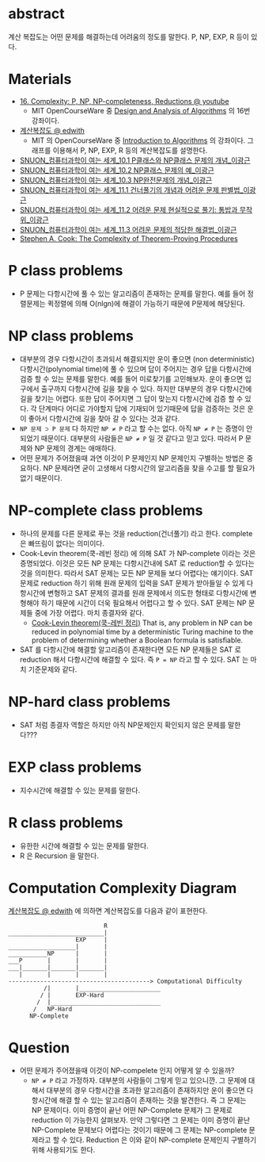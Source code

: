 # abstract

계산 복잡도는 어떤 문제를 해결하는데 어려움의 정도를 말한다. P, NP, EXP, R 등이 있다.

# Materials

* [16. Complexity: P, NP, NP-completeness, Reductions @ youtube](https://www.youtube.com/watch?v=eHZifpgyH_4)
  * MIT OpenCourseWare 중 [Design and Analysis of Algorithms](https://ocw.mit.edu/courses/electrical-engineering-and-computer-science/6-046j-design-and-analysis-of-algorithms-spring-2015/lecture-videos/) 의 16번 강좌이다.
* [계산복잡도 @ edwith](https://www.edwith.org/introalgorithm/lecture/26441/)
  * MIT 의 OpenCourseWare 중 [Introduction to Algorithms](https://ocw.mit.edu/courses/electrical-engineering-and-computer-science/6-006-introduction-to-algorithms-fall-2011/lecture-videos/) 의 강좌이다. 그래프를 이용해서 P, NP, EXP, R 등의 계산복잡도를 설명한다.
* [SNUON_컴퓨터과학이 여는 세계_10.1 P클래스와 NP클래스 문제의 개념_이광근](https://www.youtube.com/watch?v=SW0fRQQYkdA&index=34&list=PL0Nf1KJu6Ui7yoc9RQ2TiiYL9Z0MKoggH)
* [SNUON_컴퓨터과학이 여는 세계_10.2 NP클래스 문제의 예_이광근](https://www.youtube.com/watch?v=6rmJb_6Vx18&index=34&list=PL0Nf1KJu6Ui7yoc9RQ2TiiYL9Z0MKoggH#t=5.577024)
* [SNUON_컴퓨터과학이 여는 세계_10.3 NP완전문제의 개념_이광근](https://www.youtube.com/watch?v=J4d2T7XnOT4&index=36&list=PL0Nf1KJu6Ui7yoc9RQ2TiiYL9Z0MKoggH)
* [SNUON_컴퓨터과학이 여는 세계_11.1 건너풀기의 개념과 어려운 문제 판별법_이광근](https://www.youtube.com/watch?v=OBcg0gg1rW8&index=37&list=PL0Nf1KJu6Ui7yoc9RQ2TiiYL9Z0MKoggH)
* [SNUON_컴퓨터과학이 여는 세계_11.2 어려운 문제 현실적으로 풀기: 통밥과 무작위_이광근](https://www.youtube.com/watch?v=Fi8C0Y_FWEQ&index=38&list=PL0Nf1KJu6Ui7yoc9RQ2TiiYL9Z0MKoggH)
* [SNUON_컴퓨터과학이 여는 세계_11.3 어려운 문제의 적당한 해결법_이광근](https://www.youtube.com/watch?v=ZllOMcRSXFA&list=PL0Nf1KJu6Ui7yoc9RQ2TiiYL9Z0MKoggH&index=39)
* [Stephen A. Cook: The Complexity of Theorem-Proving Procedures](http://4mhz.de/cook.html)

# P class problems

- P 문제는 다항시간에 풀 수 있는 알고리즘이 존재하는 문제를 말한다. 예를 들어 정렬문제는 퀵정렬에 의해 O(nlgn)에 해결이 가능하기 때문에 P문제에 해당된다.

# NP class problems

- 대부분의 경우 다항시간이 초과되서 해결되지만 운이 좋으면 (non
  deterministic) 다항시간(polynomial time)에 풀 수 있으며 답이
  주어지는 경우 답을 다항시간에 검증 할 수 있는 문제를 말한다.  예를
  들어 미로찾기를 고민해보자. 운이 좋으면 입구에서 출구까지 다항시간에
  길을 찾을 수 있다. 하지만 대부분의 경우 다항시간에 길을 찾기는
  어렵다. 또한 답이 주어지면 그 답이 맞는지 다항시간에 검증 할 수
  있다. 각 단계마다 어디로 가야할지 답에 기재되어 있기때문에 답을
  검증하는 것은 운이 좋아서 다항시간에 길을 찾아 갈 수 있다는 것과
  같다.
- `NP 문제 ⊃ P 문제` 다 하지만 `NP ≠ P` 라고 할 수는 없다. 아직 `NP ≠ P` 는
  증명이 안되었기 때문이다. 대부분의 사람들은 `NP ≠ P` 일 것 같다고 믿고
  있다. 따라서 P 문제와 NP 문제의 경계는 애매하다.
- 어떤 문제가 주어졌을때 과연 이것이 P 문제인지 NP 문제인지 구별하는
  방법은 중요하다. NP 문제라면 굳이 고생해서 다항시간의 알고리즘을 찾을
  수고를 할 필요가 없기 때문이다.

# NP-complete class problems

- 하나의 문제를 다른 문제로 푸는 것을 reduction(건너풀기) 라고
  한다. complete 은 빠뜨림이 없다는 의미이다.
- Cook-Levin theorem(쿡-레빈 정리) 에 의해 SAT 가 NP-complete 이라는 것은
  증명되었다. 이것은 모든 NP 문제는 다항시간내에 SAT 로 reduction할 수
  있다는 것을 의미한다. 따라서 SAT 문제는 모든 NP 문제들 보다 어렵다는
  얘기이다. SAT 문제로 reduction 하기 위해 원래 문제의 입력을 SAT 문제가
  받아들일 수 있게 다항시간에 변형하고 SAT 문제의 결과를 원래 문제에서
  의도한 형태로 다항시간에 변형해야 하기 때문에 시간이 더욱 필요해서
  어렵다고 할 수 있다. SAT 문제는 NP 문제들 중에 가장 어렵다. 마치
  종결자와 같다.
  - [Cook-Levin theorem(쿡-레빈 정리)](https://en.wikipedia.org/wiki/Cook%E2%80%93Levin_theorem) That is, any problem in NP can be reduced in polynomial time by a deterministic Turing machine to the problem of determining whether a Boolean formula is satisfiable.
- SAT 를 다항시간에 해결할 알고리즘이 존재한다면 모든 NP 문제들은
  SAT 로 reduction 해서 다항시간에 해결할 수 있다. 즉 `P = NP` 라고 할 수 있다. 
  SAT 는 마치 기준문제와 같다.
  
# NP-hard class problems

- SAT 처럼 종결자 역할은 하지만 아직 NP문제인지 확인되지 않은 문제를 말한다???

# EXP class problems

- 지수시간에 해결할 수 있는 문제를 말한다.

# R class problems

- 유한한 시간에 해결할 수 있는 문제를 말한다. 
- R 은 Recursion 을 말한다.

# Computation Complexity Diagram

[계산복잡도 @ edwith](https://www.edwith.org/introalgorithm/lecture/26441/) 에 의하면 계산복잡도를 다음과 같이 표현한다.

```
                           R
___________________________|
                   EXP     |
___________________|       |
___________NP      |       |  
___P       |       |       |
___|_______|_______|_______|  
   |       |       |       |
----------------------------------------> Computational Difficulty
          /|       |_______________________
         / |       EXP-Hard
        /  |_______________________________
       /   NP-Hard
      NP-Complete
```

# Question

- 어떤 문제가 주어졌을때 이것이 NP-compelete 인지 어떻게 알 수 있을까?
  - `NP ≠ P` 라고 가정하자. 대부분의 사람들이 그렇게 믿고 있으니깐.  그
    문제에 대해서 대부분의 경우 다항시간을 초과한 알고리즘이
    존재하지만 운이 좋으면 다항시간에 해결 할 수 있는 알고리즘이
    존재하는 것을 발견한다. 즉 그 문제는 NP 문제이다. 이미 증명이 끝난 어떤
    NP-Complete 문제가 그 문제로 reduction 이 가능한지 살펴보자. 
    만약 그렇다면 그 문제는 이미 증명이 끝난 NP-Complete 문제보다 
    어렵다는 것이기 때문에 그 문제는 NP-complete 문제라고 할 수 있다.
    Reduction 은 이와 같이 NP-complete 문제인지 구별하기 위해 사용되기도 한다.